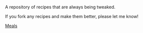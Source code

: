A repository of recipes that are always being tweaked.

If you fork any recipes and make them better, please let me know!

[Meals](meals/index.md)
